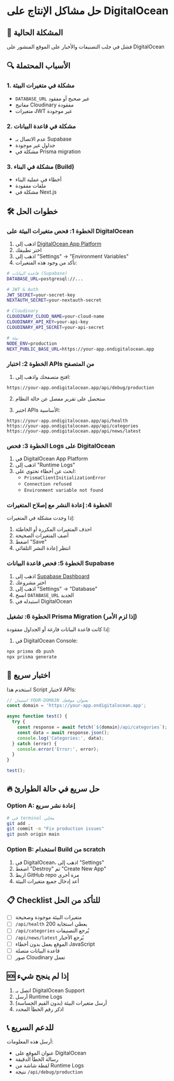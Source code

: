 # حل مشاكل الإنتاج على DigitalOcean

## 🚨 المشكلة الحالية
فشل في جلب التصنيفات والأخبار على الموقع المنشور على DigitalOcean

## 🔍 الأسباب المحتملة

### 1. مشكلة في متغيرات البيئة
- `DATABASE_URL` غير صحيح أو مفقود
- مفاتيح Cloudinary مفقودة
- متغيرات JWT غير موجودة

### 2. مشكلة في قاعدة البيانات
- عدم الاتصال بـ Supabase
- جداول غير موجودة
- مشكلة في Prisma migration

### 3. مشكلة في البناء (Build)
- أخطاء في عملية البناء
- ملفات مفقودة
- مشكلة في Next.js

## 🛠️ خطوات الحل

### الخطوة 1: فحص متغيرات البيئة على DigitalOcean

1. اذهب إلى [DigitalOcean App Platform](https://cloud.digitalocean.com/apps)
2. اختر تطبيقك
3. اذهب إلى "Settings" → "Environment Variables"
4. تأكد من وجود هذه المتغيرات:

```bash
# قاعدة البيانات (Supabase)
DATABASE_URL=postgresql://...

# JWT & Auth
JWT_SECRET=your-secret-key
NEXTAUTH_SECRET=your-nextauth-secret

# Cloudinary
CLOUDINARY_CLOUD_NAME=your-cloud-name
CLOUDINARY_API_KEY=your-api-key
CLOUDINARY_API_SECRET=your-api-secret

# بيئة
NODE_ENV=production
NEXT_PUBLIC_BASE_URL=https://your-app.ondigitalocean.app
```

### الخطوة 2: اختبار APIs من المتصفح

1. افتح متصفحك واذهب إلى:
```
https://your-app.ondigitalocean.app/api/debug/production
```

2. ستحصل على تقرير مفصل عن حالة النظام

3. اختبر APIs الأساسية:
```
https://your-app.ondigitalocean.app/api/health
https://your-app.ondigitalocean.app/api/categories
https://your-app.ondigitalocean.app/api/news/latest
```

### الخطوة 3: فحص Logs على DigitalOcean

1. في DigitalOcean App Platform
2. اذهب إلى "Runtime Logs"
3. ابحث عن أخطاء تحتوي على:
   - `PrismaClientInitializationError`
   - `Connection refused`
   - `Environment variable not found`

### الخطوة 4: إعادة النشر مع إصلاح المتغيرات

إذا وجدت مشكلة في المتغيرات:

1. احذف المتغيرات المكررة أو الخاطئة
2. أضف المتغيرات الصحيحة
3. اضغط "Save" 
4. انتظر إعادة النشر التلقائي

### الخطوة 5: فحص قاعدة البيانات Supabase

1. اذهب إلى [Supabase Dashboard](https://supabase.com/dashboard)
2. اختر مشروعك
3. اذهب إلى "Settings" → "Database"
4. انسخ `DATABASE_URL` الجديد
5. استبدله في DigitalOcean

### الخطوة 6: تشغيل Prisma Migration (إذا لزم الأمر)

إذا كانت قاعدة البيانات فارغة أو الجداول مفقودة:

1. في DigitalOcean Console:
```bash
npx prisma db push
npx prisma generate
```

## 🧪 اختبار سريع

استخدم هذا Script لاختبار APIs:

```javascript
// استبدل YOUR-DOMAIN بعنوان موقعك
const domain = 'https://your-app.ondigitalocean.app';

async function test() {
  try {
    const response = await fetch(`${domain}/api/categories`);
    const data = await response.json();
    console.log('Categories:', data);
  } catch (error) {
    console.error('Error:', error);
  }
}

test();
```

## 🔥 حل سريع في حالة الطوارئ

### Option A: إعادة نشر سريع
```bash
# في terminal محلي
git add .
git commit -m "Fix production issues"
git push origin main
```

### Option B: استخدام Build من scratch
1. في DigitalOcean، اذهب إلى "Settings"
2. اضغط "Destroy" ثم "Create New App"
3. اربط GitHub repo مرة أخرى
4. أعد إدخال جميع متغيرات البيئة

## 📋 Checklist للتأكد من الحل

- [ ] متغيرات البيئة موجودة وصحيحة
- [ ] `/api/health` يعطي استجابة 200
- [ ] `/api/categories` يُرجع التصنيفات
- [ ] `/api/news/latest` يُرجع الأخبار  
- [ ] الموقع يعمل بدون أخطاء JavaScript
- [ ] قاعدة البيانات متصلة
- [ ] صور Cloudinary تعمل

## 🆘 إذا لم ينجح شيء

1. اتصل بـ DigitalOcean Support
2. أرسل Runtime Logs
3. أرسل متغيرات البيئة (بدون القيم الحساسة)
4. اذكر رقم الخطأ المحدد

## 📞 للدعم السريع

أرسل هذه المعلومات:
- عنوان الموقع على DigitalOcean
- رسالة الخطأ الدقيقة
- لقطة شاشة من Runtime Logs
- نتيجة `/api/debug/production` 